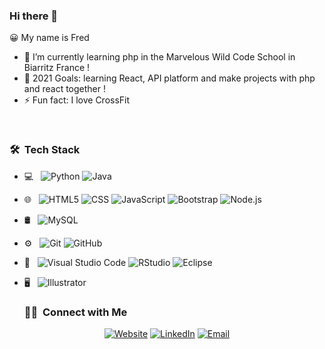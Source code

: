 ### Hi there 👋

😀 My name is Fred


- 🔭 I’m  currently learning php in the Marvelous Wild Code School in Biarritz France !
- 🥅 2021 Goals: learning React, API platform and make projects with php and react together !
- ⚡ Fun fact: I love CrossFit
<br>

<h3> 🛠 &nbsp;Tech Stack</h3>

- 💻 &nbsp;
  ![Python](https://img.shields.io/badge/-php-333333?style=flat&logo=php)
  ![Java](https://img.shields.io/badge/-symfony-333333?style=flat&logo=symfony&logoColor=007396)
- 🌐 &nbsp;
  ![HTML5](https://img.shields.io/badge/-HTML5-333333?style=flat&logo=HTML5)
  ![CSS](https://img.shields.io/badge/-CSS-333333?style=flat&logo=CSS3&logoColor=1572B6)
  ![JavaScript](https://img.shields.io/badge/-JavaScript-333333?style=flat&logo=javascript)
  ![Bootstrap](https://img.shields.io/badge/-Bootstrap-333333?style=flat&logo=bootstrap&logoColor=563D7C)
  ![Node.js](https://img.shields.io/badge/-tailwindcss-333333?style=flat&logo=tailwind-css)
- 🛢 &nbsp;
  ![MySQL](https://img.shields.io/badge/-MySQL-333333?style=flat&logo=mysql)
- ⚙️ &nbsp;
  ![Git](https://img.shields.io/badge/-Git-333333?style=flat&logo=git)
  ![GitHub](https://img.shields.io/badge/-Gitlab-333333?style=flat&logo=gitlab)
- 🔧 &nbsp;
  ![Visual Studio Code](https://img.shields.io/badge/-Visual%20Studio%20Code-333333?style=flat&logo=visual-studio-code&logoColor=007ACC)
  ![RStudio](https://img.shields.io/badge/-Ubuntu-333333?style=flat&logo=unbuntu)
  ![Eclipse](https://img.shields.io/badge/-Linux-333333?style=flat&logo=Linux-ide&logoColor=2C2255)
- 🖥 &nbsp;
  ![Illustrator](https://img.shields.io/badge/-Adobe-xd-333333?style=flat&logo=adobe-adobe-xd)
  
  <h3> 🤝🏻 &nbsp;Connect with Me </h3>

<p align="center">
<a href="https://fittywebdev.fr//"><img alt="Website" src="https://img.shields.io/badge/Website-www.fittywebdev.fr-blue?style=flat-square&logo=google-chrome"></a>
<a href="https://www.linkedin.com/in/fr%C3%A9d%C3%A9ricguerra/"><img alt="LinkedIn" src="https://img.shields.io/badge/LinkedIn-fr%C3%A9d%C3%A9ricguerraSingh-blue?style=flat-square&logo=linkedin"></a>
<a href="mailto:contact@fittywebdev.fr"><img alt="Email" src="https://img.shields.io/badge/Email-contact@fittywebdev.fr-blue?style=flat-square&logo=gmail"></a>
</p>
 

<br/>
<!--
**fred-fittywebdev/fred-fittywebdev** is a ✨ _special_ ✨ repository because its `README.md` (this file) appears on your GitHub profile.


